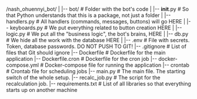 /nash_ohuennyi_bot/
|
|-- bot/                          # Folder with the bot's code
|   |-- __init__.py               # So that Python understands that this is a package, not just a folder
|   |-- handlers.py               # All handlers (commands, messages, buttons) will go HERE
|   |-- keyboards.py              # We put everything related to button creation HERE
|   |-- logic.py                  # We put all the "business logic", the bot's brains, HERE
|   |-- db.py                     # We hide all the work with the database HERE
|
|-- .env                          # File with secrets. Token, database passwords. DO NOT PUSH TO GIT!
|-- .gitignore                    # List of files that Git should ignore
|-- Dockerfile                    # Dockerfile for the main application
|-- Dockerfile.cron               # Dockerfile for the cron job
|-- docker-compose.yml            # Docker-compose file for running the application
|-- crontab                       # Crontab file for scheduling jobs
|-- main.py                       # The main file. The starting switch of the whole setup.
|-- recalc_job.py                 # The script for the recalculation job.
|-- requirements.txt              # List of all libraries so that everything starts up on another machine